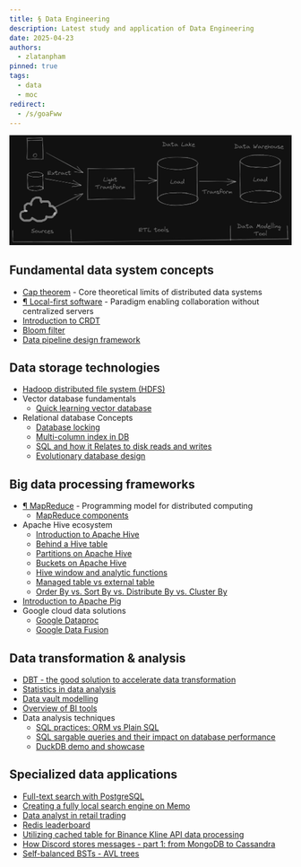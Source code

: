 ```yaml
---
title: § Data Engineering
description: Latest study and application of Data Engineering
date: 2025-04-23
authors:
  - zlatanpham
pinned: true
tags:
  - data
  - moc
redirect:
  - /s/goaFww
---
```


![](assets/data-engineering-moc.webp)

## Fundamental data system concepts
- [Cap theorem](cap-theorem.md) - Core theoretical limits of distributed data systems
- [¶ Local-first software](local-first-software.md) - Paradigm enabling collaboration without centralized servers
- [Introduction to CRDT](introduction-to-crdt.md)
- [Bloom filter](bloom-filter.md)
- [Data pipeline design framework](data-pipeline-design-framework.md)

## Data storage technologies
- [Hadoop distributed file system (HDFS)](hadoop-distributed-file-system-hdfs.md)
- Vector database fundamentals
  - [Quick learning vector database](quick-learning-vector-database.md)
- Relational database Concepts
  - [Database locking](database-locking.md)
  - [Multi-column index in DB](202301191192-multi-column-index-in-db.md)
  - [SQL and how it Relates to disk reads and writes](sql-and-how-it-relates-to-disk-reads-and-writes.md)
  - [Evolutionary database design](evolutionary-database-design.md)

## Big data processing frameworks
- [¶ MapReduce](mapreduce.md) - Programming model for distributed computing
  - [MapReduce components](mapreduce-components.md)
- Apache Hive ecosystem
  - [Introduction to Apache Hive](introduction-to-apache-hive.md)
  - [Behind a Hive table](behind-a-hive-table.md)
  - [Partitions on Apache Hive](partitions-on-apache-hive.md)
  - [Buckets on Apache Hive](buckets-on-apache-hive.md)
  - [Hive window and analytic functions](hive-window-and-analytic-functions.md)
  - [Managed table vs external table](managed-table-vs-external-table.md)
  - [Order By vs. Sort By vs. Distribute By vs. Cluster By](order-by-vs-sort-by-vs-distribute-by-vs-cluster-by.md)
- [Introduction to Apache Pig](introduction-to-apache-pig.md)
- Google cloud data solutions
  - [Google Dataproc](google-dataproc.md)
  - [Google Data Fusion](google-data-fusion.md)

## Data transformation & analysis
- [DBT - the good solution to accelerate data transformation](dbt-the-good-solution-to-accelerate-data-transformation.md)
- [Statistics in data analysis](statistics-in-data-analysis.md)
- [Data vault modelling](data-vault-modelling.md)
- [Overview of BI tools](overview-of-bi-tools.md)
- Data analysis techniques
  - [SQL practices: ORM vs Plain SQL](sql-practices-orm-vs-plain-sql.md)
  - [SQL sargable queries and their impact on database performance](sql-sargable-queries-and-their-impact-on-database-performance.md)
  - [DuckDB demo and showcase](duckdb-demo-and-showcase.md)

## Specialized data applications
- [Full-text search with PostgreSQL](full-text-search-with-postgresql.md)
- [Creating a fully local search engine on Memo](creating-a-fully-local-search-engine-on-memo.md)
- [Data analyst in retail trading](data-analyst-in-retail-trading.md)
- [Redis leaderboard](redis-leaderboard.md)
- [Utilizing cached table for Binance Kline API data processing](utilizing-cached-table-for-binance-kline-api-data-processing.md)
- [How Discord stores messages - part 1: from MongoDB to Cassandra](how-discord-stores-messages-part-1-from-mongodb-to-cassandra.md)
- [Self-balanced BSTs - AVL trees](self-balanced-bsts-avl-trees.md)

